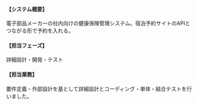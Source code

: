 #### 【システム概要】

電子部品メーカーの社内向けの健康保険管理システム。宿泊予約サイトのAPIとつながる形で予約を入れる。

#### 【担当フェーズ】

詳細設計・開発・テスト

#### 【担当業務】

要件定義・外部設計を基として詳細設計とコーディング・単体・結合テストを行いました。
